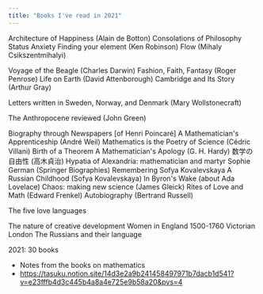 ```yaml
---
title: "Books I've read in 2021" 
---
```


Architecture of Happiness (Alain de Botton) 
Consolations of Philosophy 
Status Anxiety 
Finding your element (Ken Robinson) 
Flow (Mihaly Csikszentmihalyi)

Voyage of the Beagle (Charles Darwin) 
Fashion, Faith, Fantasy (Roger Penrose) 
Life on Earth (David Attenborough) 
Cambridge and Its Story (Arthur Gray)

Letters written in Sweden, Norway, and Denmark (Mary Wollstonecraft) 

The Anthropocene reviewed (John Green) 

Biography through Newspapers [of Henri Poincaré] 
A Mathematician's Apprenticeship (André Weil) 
Mathematics is the Poetry of Science (Cédric Villani) 
Birth of a Theorem 
A Mathematician's Apology (G. H. Hardy) 
数学の自由性 (高木貞治)
Hypatia of Alexandria: mathematician and martyr 
Sophie German (Springer Biographies) 
Remembering Sofya Kovalevskaya 
A Russian Childhood (Sofya Kovalevskaya) 
In Byron's Wake (about Ada Lovelace) 
Chaos: making new science (James Gleick) 
Rites of Love and Math (Edward Frenkel) 
Autobiography (Bertrand Russell) 

The five love languages 

The nature of creative development 
Women in England 1500-1760 
Victorian London 
The Russians and their language 

2021: 30 books 
* Notes from the books on mathematics 
* https://tasuku.notion.site/14d3e2a9b241458497971b7dacb1d541?v=e23fffb4d3c445b4a8a4e725e9b58a20&pvs=4 
